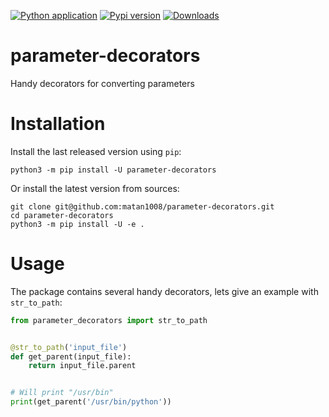 [![Python application](https://github.com/matan1008/parameter-decorators/workflows/Python%20application/badge.svg)](https://github.com/doronz88/pymobiledevice3/actions/workflows/python-app.yml "Python application action")
[![Pypi version](https://img.shields.io/pypi/v/parameter-decorators.svg)](https://pypi.org/project/parameter-decorators/ "PyPi package")
[![Downloads](https://static.pepy.tech/personalized-badge/parameter-decorators?period=total&units=none&left_color=grey&right_color=blue&left_text=Downloads)](https://pepy.tech/project/parameter-decorators)

# parameter-decorators

Handy decorators for converting parameters

# Installation

Install the last released version using `pip`:

```shell
python3 -m pip install -U parameter-decorators
```

Or install the latest version from sources:

```shell
git clone git@github.com:matan1008/parameter-decorators.git
cd parameter-decorators
python3 -m pip install -U -e .
```

# Usage

The package contains several handy decorators, lets give an example with `str_to_path`:

```python
from parameter_decorators import str_to_path


@str_to_path('input_file')
def get_parent(input_file):
    return input_file.parent


# Will print "/usr/bin"
print(get_parent('/usr/bin/python'))
```